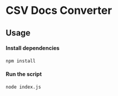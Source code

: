 # CSV Docs Converter

## Usage

#### Install dependencies 
```npm install```


#### Run the script 
```node index.js```
